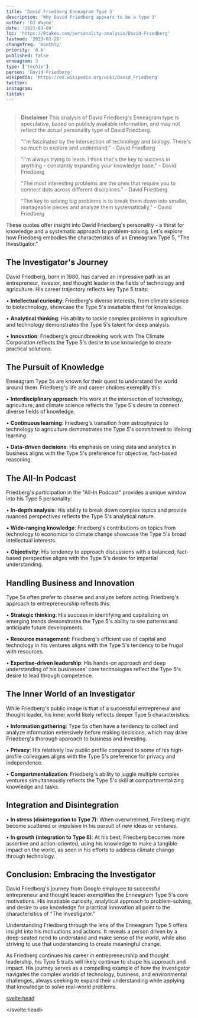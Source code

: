 ```yaml
---
title: 'David Friedberg Enneagram Type 3'
description: 'Why David Friedberg appears to be a type 3'
author: 'DJ Wayne'
date: '2023-03-09'
loc: 'https://9takes.com/personality-analysis/David-Friedberg'
lastmod: '2023-03-26'
changefreq: 'monthly'
priority: '0.6'
published: false
enneagram: 3
type: ['techie']
person: 'David-Friedberg'
wikipedia: 'https://en.wikipedia.org/wiki/David_Friedberg'
twitter:
instagram:
tiktok:
---
```


<script>
	import  PopCard  from "$lib/components/atoms/PopCard.svelte";
import BlogPurpose from '$lib/components/blog/BlogPurpose.svelte'
</script>
<div
	style="display: flex;
    justify-content: center;
    margin: 1rem 0;
	"
>
	<PopCard
		image={`/types/5s/${'David-Friedberg'}.webp`}
		showIcon={false}
		enneagramType=""
		displayText="David Friedberg"
		subtext=""
	/>
</div>

> **Disclaimer** This analysis of David Friedberg's Enneagram type is speculative, based on publicly available information, and may not reflect the actual personality type of David Friedberg.

<p class="firstLetter"></p>

> "I'm fascinated by the intersection of technology and biology. There's so much to explore and understand." - David Friedberg

> "I'm always trying to learn. I think that's the key to success in anything - constantly expanding your knowledge base." - David Friedberg

> "The most interesting problems are the ones that require you to connect dots across different disciplines." - David Friedberg

> "The key to solving big problems is to break them down into smaller, manageable pieces and analyze them systematically." - David Friedberg

These quotes offer insight into David Friedberg's personality - a thirst for knowledge and a systematic approach to problem-solving. Let's explore how Friedberg embodies the characteristics of an Enneagram Type 5, "The Investigator."

## The Investigator's Journey

David Friedberg, born in 1980, has carved an impressive path as an entrepreneur, investor, and thought leader in the fields of technology and agriculture. His career trajectory reflects key Type 5 traits:

• **Intellectual curiosity**: Friedberg's diverse interests, from climate science to biotechnology, showcase the Type 5's insatiable thirst for knowledge.

• **Analytical thinking**: His ability to tackle complex problems in agriculture and technology demonstrates the Type 5's talent for deep analysis.

• **Innovation**: Friedberg's groundbreaking work with The Climate Corporation reflects the Type 5's desire to use knowledge to create practical solutions.

## The Pursuit of Knowledge

Enneagram Type 5s are known for their quest to understand the world around them. Friedberg's life and career choices exemplify this:

• **Interdisciplinary approach**: His work at the intersection of technology, agriculture, and climate science reflects the Type 5's desire to connect diverse fields of knowledge.

• **Continuous learning**: Friedberg's transition from astrophysics to technology to agriculture demonstrates the Type 5's commitment to lifelong learning.

• **Data-driven decisions**: His emphasis on using data and analytics in business aligns with the Type 5's preference for objective, fact-based reasoning.

## The All-In Podcast

Friedberg's participation in the "All-In Podcast" provides a unique window into his Type 5 personality:

• **In-depth analysis**: His ability to break down complex topics and provide nuanced perspectives reflects the Type 5's analytical nature.

• **Wide-ranging knowledge**: Friedberg's contributions on topics from technology to economics to climate change showcase the Type 5's broad intellectual interests.

• **Objectivity**: His tendency to approach discussions with a balanced, fact-based perspective aligns with the Type 5's desire for impartial understanding.

## Handling Business and Innovation

Type 5s often prefer to observe and analyze before acting. Friedberg's approach to entrepreneurship reflects this:

• **Strategic thinking**: His success in identifying and capitalizing on emerging trends demonstrates the Type 5's ability to see patterns and anticipate future developments.

• **Resource management**: Friedberg's efficient use of capital and technology in his ventures aligns with the Type 5's tendency to be frugal with resources.

• **Expertise-driven leadership**: His hands-on approach and deep understanding of his businesses' core technologies reflect the Type 5's desire to lead through competence.

## The Inner World of an Investigator

While Friedberg's public image is that of a successful entrepreneur and thought leader, his inner world likely reflects deeper Type 5 characteristics:

• **Information gathering**: Type 5s often have a tendency to collect and analyze information extensively before making decisions, which may drive Friedberg's thorough approach to business and investing.

• **Privacy**: His relatively low public profile compared to some of his high-profile colleagues aligns with the Type 5's preference for privacy and independence.

• **Compartmentalization**: Friedberg's ability to juggle multiple complex ventures simultaneously reflects the Type 5's skill at compartmentalizing knowledge and tasks.

## Integration and Disintegration

• **In stress (disintegration to Type 7)**: When overwhelmed, Friedberg might become scattered or impulsive in his pursuit of new ideas or ventures.

• **In growth (integration to Type 8)**: At his best, Friedberg becomes more assertive and action-oriented, using his knowledge to make a tangible impact on the world, as seen in his efforts to address climate change through technology.

## Conclusion: Embracing the Investigator

David Friedberg's journey from Google employee to successful entrepreneur and thought leader exemplifies the Enneagram Type 5's core motivations. His insatiable curiosity, analytical approach to problem-solving, and desire to use knowledge for practical innovation all point to the characteristics of "The Investigator."

Understanding Friedberg through the lens of the Enneagram Type 5 offers insight into his motivations and actions. It reveals a person driven by a deep-seated need to understand and make sense of the world, while also striving to use that understanding to create meaningful change.

As Friedberg continues his career in entrepreneurship and thought leadership, his Type 5 traits will likely continue to shape his approach and impact. His journey serves as a compelling example of how the Investigator navigates the complex worlds of technology, business, and environmental challenges, always seeking to expand their understanding while applying that knowledge to solve real-world problems.

<svelte:head>

<script type="application/ld+json">

</script>

</svelte:head>

<style lang="scss"></style>
